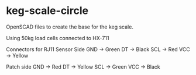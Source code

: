 # keg-scale-circle

OpenSCAD files to create the base for the keg scale.

Using 50kg load cells connected to HX-711

Connectors for RJ11
Sensor Side
GND -> Green
DT -> Black
SCL -> Red
VCC -> Yellow

Patch side
GND -> Red
DT -> Yellow
SCL -> Green
VCC -> Black
